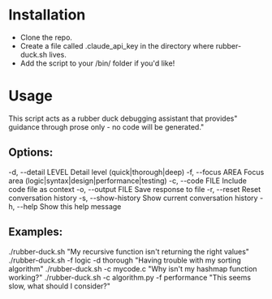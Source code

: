 # Installation
- Clone the repo.
- Create a file called .claude_api_key in the directory where rubber-duck.sh lives.
- Add the script to your /bin/ folder if you'd like!

# Usage
This script acts as a rubber duck debugging assistant that provides"
guidance through prose only - no code will be generated."

## Options:
  -d, --detail LEVEL      Detail level (quick|thorough|deep)
  -f, --focus AREA        Focus area (logic|syntax|design|performance|testing)
  -c, --code FILE         Include code file as context
  -o, --output FILE       Save response to file
  -r, --reset             Reset conversation history
  -s, --show-history      Show current conversation history
  -h, --help              Show this help message

## Examples:
./rubber-duck.sh "My recursive function isn't returning the right values"
./rubber-duck.sh -f logic -d thorough "Having trouble with my sorting algorithm"
./rubber-duck.sh -c mycode.c "Why isn't my hashmap function working?"
./rubber-duck.sh -c algorithm.py -f performance "This seems slow, what should I consider?"
